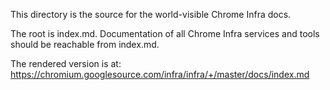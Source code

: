 This directory is the source for the world-visible Chrome Infra docs.

The root is index.md. Documentation of all Chrome Infra services and tools
should be reachable from index.md.

The rendered version is at:
https://chromium.googlesource.com/infra/infra/+/master/docs/index.md
